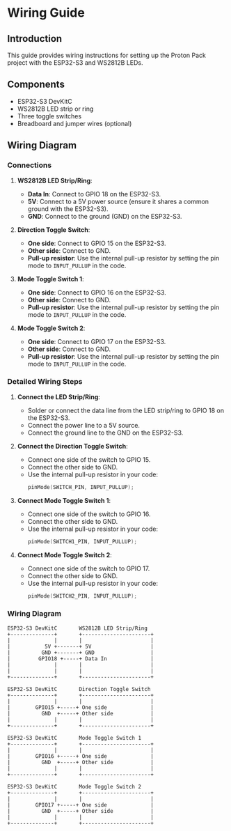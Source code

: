 # Wiring Guide

## Introduction

This guide provides wiring instructions for setting up the Proton Pack project with the ESP32-S3 and WS2812B LEDs.

## Components

- ESP32-S3 DevKitC
- WS2812B LED strip or ring
- Three toggle switches
- Breadboard and jumper wires (optional)

## Wiring Diagram

### Connections

1. **WS2812B LED Strip/Ring**:
    - **Data In**: Connect to GPIO 18 on the ESP32-S3.
    - **5V**: Connect to a 5V power source (ensure it shares a common ground with the ESP32-S3).
    - **GND**: Connect to the ground (GND) on the ESP32-S3.

2. **Direction Toggle Switch**:
    - **One side**: Connect to GPIO 15 on the ESP32-S3.
    - **Other side**: Connect to GND.
    - **Pull-up resistor**: Use the internal pull-up resistor by setting the pin mode to `INPUT_PULLUP` in the code.

3. **Mode Toggle Switch 1**:
    - **One side**: Connect to GPIO 16 on the ESP32-S3.
    - **Other side**: Connect to GND.
    - **Pull-up resistor**: Use the internal pull-up resistor by setting the pin mode to `INPUT_PULLUP` in the code.

4. **Mode Toggle Switch 2**:
    - **One side**: Connect to GPIO 17 on the ESP32-S3.
    - **Other side**: Connect to GND.
    - **Pull-up resistor**: Use the internal pull-up resistor by setting the pin mode to `INPUT_PULLUP` in the code.

### Detailed Wiring Steps

1. **Connect the LED Strip/Ring**:
    - Solder or connect the data line from the LED strip/ring to GPIO 18 on the ESP32-S3.
    - Connect the power line to a 5V source.
    - Connect the ground line to the GND on the ESP32-S3.

2. **Connect the Direction Toggle Switch**:
    - Connect one side of the switch to GPIO 15.
    - Connect the other side to GND.
    - Use the internal pull-up resistor in your code:
        ```cpp
        pinMode(SWITCH_PIN, INPUT_PULLUP);
        ```

3. **Connect Mode Toggle Switch 1**:
    - Connect one side of the switch to GPIO 16.
    - Connect the other side to GND.
    - Use the internal pull-up resistor in your code:
        ```cpp
        pinMode(SWITCH1_PIN, INPUT_PULLUP);
        ```

4. **Connect Mode Toggle Switch 2**:
    - Connect one side of the switch to GPIO 17.
    - Connect the other side to GND.
    - Use the internal pull-up resistor in your code:
        ```cpp
        pinMode(SWITCH2_PIN, INPUT_PULLUP);
        ```

### Wiring Diagram

```plaintext
ESP32-S3 DevKitC       WS2812B LED Strip/Ring
+--------------+       +----------------------+
|              |       |                      |
|           5V +-------+ 5V                   |
|          GND +-------+ GND                  |
|         GPIO18 +-----+ Data In              |
|              |       |                      |
|              |       |                      |
+--------------+       +----------------------+

ESP32-S3 DevKitC       Direction Toggle Switch
+--------------+       +----------------------+
|              |       |                      |
|        GPIO15 +-----+ One side              |
|          GND  +-----+ Other side            |
|              |       |                      |
+--------------+       +----------------------+

ESP32-S3 DevKitC       Mode Toggle Switch 1
+--------------+       +----------------------+
|              |       |                      |
|        GPIO16 +-----+ One side              |
|          GND  +-----+ Other side            |
|              |       |                      |
+--------------+       +----------------------+

ESP32-S3 DevKitC       Mode Toggle Switch 2
+--------------+       +----------------------+
|              |       |                      |
|        GPIO17 +-----+ One side              |
|          GND  +-----+ Other side            |
|              |       |                      |
+--------------+       +----------------------+
